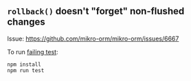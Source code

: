 ## `rollback()` doesn't "forget" non-flushed changes

Issue: https://github.com/mikro-orm/mikro-orm/issues/6667

To run [failing test](src/rollback.test.ts):

```
npm install
npm run test
```
